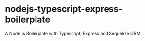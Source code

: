 # nodejs-typescript-express-boilerplate
A Node.js Boilerplate with Typescript, Express and Sequelize ORM

